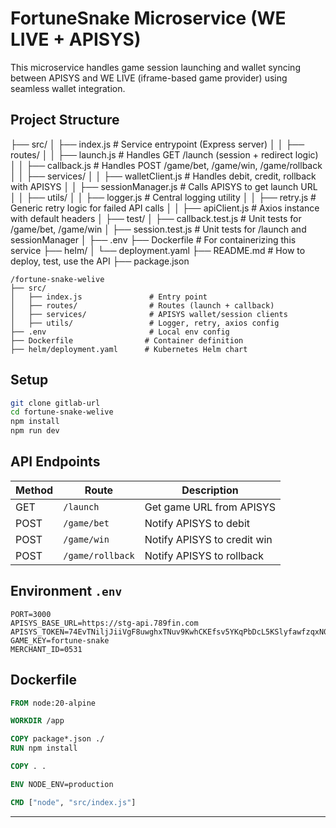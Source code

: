 # FortuneSnake Microservice (WE LIVE + APISYS)

This microservice handles game session launching and wallet syncing between APISYS and WE LIVE (iframe-based game provider) using seamless wallet integration.

## Project Structure

├── src/
│ ├── index.js # Service entrypoint (Express server)
│
│ ├── routes/
│ │ ├── launch.js # Handles GET /launch (session + redirect logic)
│ │ ├── callback.js # Handles POST /game/bet, /game/win, /game/rollback
│
│ ├── services/
│ │ ├── walletClient.js # Handles debit, credit, rollback with APISYS
│ │ ├── sessionManager.js # Calls APISYS to get launch URL
│
│ ├── utils/
│ │ ├── logger.js # Central logging utility
│ │ ├── retry.js # Generic retry logic for failed API calls
│ │ ├── apiClient.js # Axios instance with default headers
│
├── test/
│ ├── callback.test.js # Unit tests for /game/bet, /game/win
│ ├── session.test.js # Unit tests for /launch and sessionManager
│
├── .env
├── Dockerfile # For containerizing this service
├── helm/
│ └── deployment.yaml
├── README.md # How to deploy, test, use the API
├── package.json

```
/fortune-snake-welive
├── src/
│   ├── index.js               # Entry point
│   ├── routes/                # Routes (launch + callback)
│   ├── services/              # APISYS wallet/session clients
│   ├── utils/                 # Logger, retry, axios config
├── .env                       # Local env config
├── Dockerfile                # Container definition
├── helm/deployment.yaml      # Kubernetes Helm chart
```

## Setup

```bash
git clone gitlab-url
cd fortune-snake-welive
npm install
npm run dev
```

## API Endpoints

| Method | Route            | Description                 |
| ------ | ---------------- | --------------------------- |
| GET    | `/launch`        | Get game URL from APISYS    |
| POST   | `/game/bet`      | Notify APISYS to debit      |
| POST   | `/game/win`      | Notify APISYS to credit win |
| POST   | `/game/rollback` | Notify APISYS to rollback   |

## Environment `.env`

```env
PORT=3000
APISYS_BASE_URL=https://stg-api.789fin.com
APISYS_TOKEN=74EvTNiljJiiVgF8uwghxTNuv9KwhCKEfsv5YKqPbDcL5KSlyfawfzqxN0aHNFmI
GAME_KEY=fortune-snake
MERCHANT_ID=0531
```

## Dockerfile

```Dockerfile
FROM node:20-alpine

WORKDIR /app

COPY package*.json ./
RUN npm install

COPY . .

ENV NODE_ENV=production

CMD ["node", "src/index.js"]
```

---

